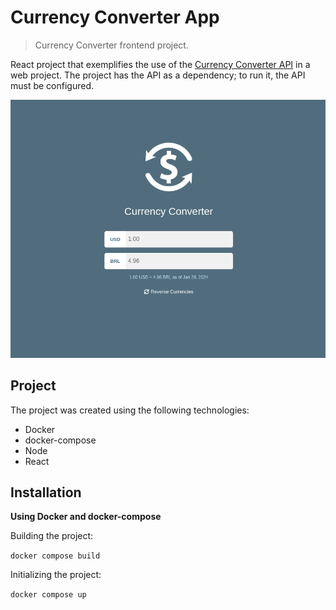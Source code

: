 # Currency Converter App

> Currency Converter frontend project.

React project that exemplifies the use of the [Currency Converter API](https://github.com/gabrielmbarboza/currency-converter) in a web project.
The project has the API as a dependency; to run it, the API must be configured.

![alt text](https://github.com/gabrielmbarboza/currency-app/blob/main/example.png?raw=true)

## Project

The project was created using the following technologies:

* Docker
* docker-compose
* Node
* React

## Installation

**Using Docker and docker-compose**

Building the project:

`docker compose build`

Initializing the project:

`docker compose up`



